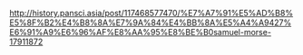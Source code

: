 http://history.pansci.asia/post/117468577470/%E7%A7%91%E5%AD%B8%E5%8F%B2%E4%B8%8A%E7%9A%84%E4%BB%8A%E5%A4%A9427%E6%91%A9%E6%96%AF%E8%AA%95%E8%BE%B0samuel-morse-17911872
